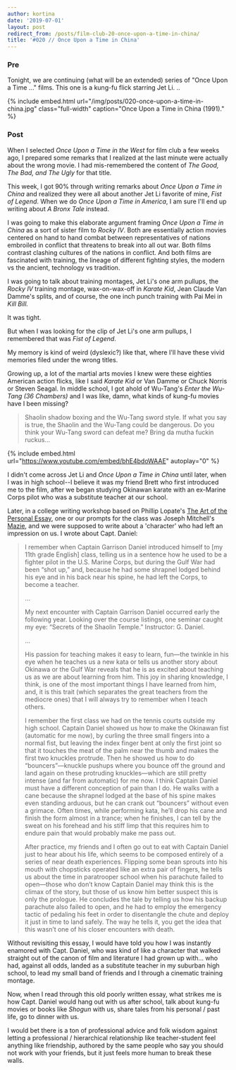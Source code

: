```yaml
---
author: kortina
date: '2019-07-01'
layout: post
redirect_from: /posts/film-club-20-once-upon-a-time-in-china/
title: '#020 // Once Upon a Time in China'
---
```


### Pre

Tonight, we are continuing (what will be an extended) series of "Once Upon a Time ..." films. This
one is a kung-fu flick starring Jet Li.
..

{% include embed.html url="/img/posts/020-once-upon-a-time-in-china.jpg" class="full-width"
caption="Once Upon a Time in China (1991)." %}

### Post

When I selected _Once Upon a Time in the West_ for film club a few weeks ago, I prepared
some remarks that I realized at the last minute were actually about the wrong movie. I had mis-remembered the content of _The Good, The Bad, and The Ugly_ for that title.

This week, I got 90% through writing remarks about _Once Upon a Time in China_ and realized they
were all about another Jet Li favorite of mine, _Fist of Legend_. When we do _Once Upon a Time in
America_, I am sure I'll end up writing about _A Bronx Tale_ instead.

I was going to make this elaborate argument framing _Once Upon a Time in China_ as a sort of sister film to _Rocky IV_. Both are essentially action movies centered on hand to hand combat between representatives of
nations embroiled in conflict that threatens to break into all out war. Both films contrast
clashing cultures of the nations in conflict. And both films are fascinated with training, the lineage of
different fighting styles, the modern vs the ancient, technology vs tradition.

I was going to talk about training montages, Jet Li's one arm pullups, the _Rocky IV_
training montage, wax-on-wax-off in _Karate Kid_, Jean Claude Van Damme's splits, and of course, the
one inch punch training with Pai Mei in _Kill Bill._

It was tight.

But when I was looking for the clip of Jet Li's one arm pullups, I remembered that was _Fist of
Legend_.

My memory is kind of weird (dyslexic?) like that, where I'll have these vivid memories filed under the wrong
titles.

Growing up, a lot of the martial arts movies I knew were these eighties American action flicks, like
I said _Karate Kid_ or Van Damme or Chuck Norris or Steven Seagal. In middle school, I got ahold of Wu-Tang's _Enter the Wu-Tang (36 Chambers)_ and I was like, damn, what kinds of kung-fu movies have I been
missing?

> Shaolin shadow boxing and the Wu-Tang sword style. If what you say is true, the Shaolin
> and the Wu-Tang could be dangerous. Do you think your Wu-Tang sword can defeat me? Bring da mutha
> fuckin ruckus...

{% include embed.html url="https://www.youtube.com/embed/bhE4bdoWAAE" autoplay="0" %}

I didn't come across Jet Li and _Once Upon a Time in China_ until later, when I was in high
school--I believe it was my friend Brett who first introduced me to the film, after we began
studying Okinawan karate with an ex-Marine Corps pilot who was a substitute teacher at our school.

Later, in a college writing workshop based on Phillip Lopate's [The Art of the Personal
Essay](https://www.amazon.com/Art-Personal-Essay-Anthology-Classical/dp/038542339X?tag=kortina0e-20),
one or our prompts for the class was Joseph Mitchell's [Mazie](https://www.newyorker.com/magazine/1940/12/21/mazie), and we were supposed to write about a 'character' who had left an impression on us. I wrote about Capt. Daniel:

> I remember when Captain Garrison Daniel introduced himself to \[my 11th grade English] class, telling us in a sentence how he used to be a fighter pilot in the U.S. Marine Corps, but during the Gulf War had been “shot up,” and, because he had some shrapnel lodged behind his eye and in his back near his spine, he had left the Corps, to become a teacher.
>
> ...
>
> My next encounter with Captain Garrison Daniel occurred early the following year. Looking over the course listings, one seminar caught my eye: “Secrets of the Shaolin Temple.” Instructor: G. Daniel.
>
> ...
>
> His passion for teaching makes it easy to learn, fun—the twinkle in his eye when he teaches us a new kata or tells us another story about Okinawa or the Gulf War reveals that he is as excited about teaching us as we are about learning from him. This joy in sharing knowledge, I think, is one of the most important things I have learned from him, and, it is this trait (which separates the great teachers from the mediocre ones) that I will always try to remember when I teach others.
>
> I remember the first class we had on the tennis courts outside my high school. Captain Daniel showed us how to make the Okinawan fist (automatic for me now), by curling the three small fingers into a normal fist, but leaving the index finger bent at only the first joint so that it touches the meat of the palm near the thumb and makes the first two knuckles protrude. Then he showed us how to do “bouncers”—knuckle pushups where you bounce off the ground and land again on these protruding knuckles—which are still pretty intense (and far from automatic) for me now. I think Captain Daniel must have a different conception of pain than I do. He walks with a cane because the shrapnel lodged at the base of his spine makes even standing arduous, but he can crank out “bouncers” without even a grimace. Often times, while performing kata, he’ll drop his cane and finish the form almost in a trance; when he finishes, I can tell by the sweat on his forehead and his stiff limp that this requires him to endure pain that would probably make me pass out.
>
> After practice, my friends and I often go out to eat with Captain Daniel just to hear about his life, which seems to be composed entirely of a series of near death experiences. Flipping some bean sprouts into his mouth with chopsticks operated like an extra pair of fingers, he tells us about the time in paratrooper school when his parachute failed to open—those who don’t know Captain Daniel may think this is the climax of the story, but those of us know him better suspect this is only the prologue. He concludes the tale by telling us how his backup parachute also failed to open, and he had to employ the emergency tactic of pedaling his feet in order to disentangle the chute and deploy it just in time to land safely. The way he tells it, you get the idea that this wasn’t one of his closer encounters with death.

Without revisiting this essay, I would have told you how
I was instantly enamored with Capt. Daniel, who was kind of like a character that walked straight out of the canon of film and literature I had grown up with... who had, against all odds, landed as a substitute teacher in my suburban high school, to lead my small band of friends and I through a cinematic training montage.

Now, when I read through this old poorly written essay, what strikes me is how Capt. Daniel would
hang out with us after school, talk about kung-fu movies or books like _Shogun_ with us, share tales
from his personal / past life, go to dinner with us.

I would bet there is a ton of professional advice and folk wisdom against letting a professional /
hierarchical relationship like teacher-student feel anything like friendship, authored by the same
people who say you should not work with your friends, but it just feels more human to break these
walls.